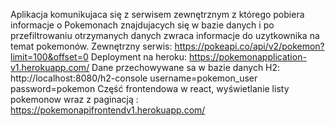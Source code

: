 Aplikacja komunikujaca się z serwisem zewnętrznym z którego pobiera informacje o Pokemonach znajdujacych się w bazie danych i po przefiltrowaniu otrzymanych danych zwraca informacje do uzytkownika  na temat pokemonów.
Zewnętrzny serwis: https://pokeapi.co/api/v2/pokemon?limit=100&offset=0
Deployment na heroku: https://pokemonapplication-v1.herokuapp.com/
Dane przechowywane sa w bazie danych H2: http://localhost:8080/h2-console
username=pokemon_user
password=pokemon
Część frontendowa w react, wyświetlanie listy pokemonow wraz z paginacją : https://pokemonapifrontendv1.herokuapp.com/


